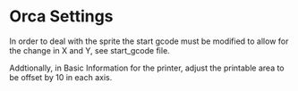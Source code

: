 # Orca Settings

In order to deal with the sprite the start gcode must be modified to allow for the change in X and Y, see start_gcode file. 

Addtionally, in Basic Information for the printer, adjust the printable area to be offset by 10 in each axis.